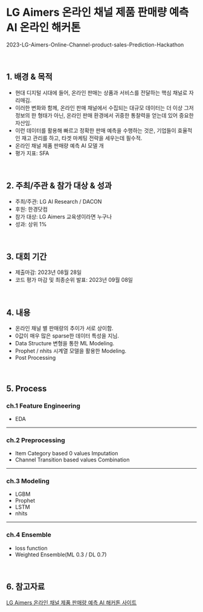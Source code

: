 # LG Aimers 온라인 채널 제품 판매량 예측 AI 온라인 해커톤
2023-LG-Aimers-Online-Channel-product-sales-Prediction-Hackathon

<br/>

## 1. 배경 & 목적

- 현대 디지털 시대에 들어, 온라인 판매는 상품과 서비스를 전달하는 핵심 채널로 자리매김.
- 이러한 변화와 함께, 온라인 판매 채널에서 수집되는 대규모 데이터는 더 이상 그저 정보의 한 형태가 아닌, 온라인 판매 환경에서 귀중한 통찰력을 얻는데 있어 중요한 자산임.
- 이런 데이터를 활용해 빠르고 정확한 판매 예측을 수행하는 것은, 기업들이 효율적인 재고 관리를 하고, 타겟 마케팅 전략을 세우는데 필수적.
- 온라인 채널 제품 판매량 예측 AI 모델 개
- 평가 지표: SFA

<br/>

## 2. 주최/주관 & 참가 대상 & 성과

- 주최/주관: LG AI Research / DACON
- 후원: 한경닷컴
- 참가 대상: LG Aimers 교육생이라면 누구나
- 성과: 상위 1%

<br/>

## 3. 대회 기간

- 제출마감: 2023년 08월 28일
- 코드 평가 마감 및 최종순위 발표: 2023년 09월 08일

<br/>

## 4. 내용
- 온라인 채널 별 판매량의 추이가 서로 상이함.
- 0값이 매우 많은 sparse한 데이터 특성을 지님.
- Data Structure 변형을 통한 ML Modeling.
- Prophet / nhits 시계열 모델을 활용한 Modeling.
- Post Processing

<br/>

## 5. Process

### ch.1 Feature Engineering

- EDA

---

### ch.2 Preprocessing

- Item Category based 0 values Imputation
- Channel Transition based values Combination 

---

### ch.3 Modeling

- LGBM
- Prophet
- LSTM
- nhits

---

### ch.4 Ensemble

- loss function
- Weighted Ensemble(ML 0.3 / DL 0.7)

<br/>

## 6. 참고자료

[LG Aimers 온라인 채널 제품 판매량 예측 AI 해커톤 사이트](https://dacon.io/competitions/official/236129/overview/description)
